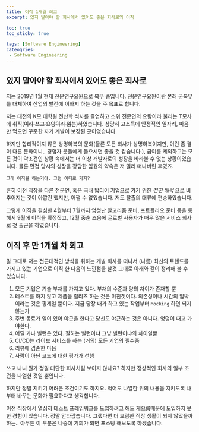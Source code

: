 ```yaml
---
title: 이직 1개월 회고
excerpt: 있지 말아야 할 회사에서 있어도 좋은 회사로의 이직

toc: true
toc_sticky: true

tags: [Software Engineering]
cateogries: 
 - Software Engineering
---
```


## 있지 말아야 할 회사에서 있어도 좋은 회사로

저는 2019년 1월 현재 전문연구요원으로 복무 중입니다. 전문연구요원이란 본래 군복무를 대체하여 산업의 발전에 이바지 하는 것을 주 목표로 합니다.

저는 대전의 K모 대학원 전산학 석사를 졸업하고 소위 전문연의 요람이라 불리는 T모사에 취직(~~이라 쓰고 요양이라 읽는~~)하였습니다. 상당히 고소득에 안정적인 일자리, 마음만 먹으면 꾸준한 자기 계발이 보장된 곳이었습니다.

하지만 합리적이지 않은 상명하복의 문화(물론 모든 회사가 상명하복이지만, 이건 좀 결이 다른 문화이니,, 경험자 분들에게 들으시면 좋을 것 같습니다.), 급여를 제외하고는 모든 것이 악조건인 상황 속에서는 더 이상 개발자로의 성장을 바라볼 수 없는 상황이었습니다. 물론 면접 당시의 성장을 장담한 임원의 약속은 저 멀리 떠나버린 후였죠.

`그래 이직을 하는거야. 그럼 어디로 가지?`

흔히 이전 직장을 다른 전문연, 혹은 국내 탑티어 기업으로 가기 위한 *전진 배럭* 으로 비추어지는 것이 아깝긴 했지만, 어쩔 수 없었습니다. 저도 탈출의 대류에 편승하였습니다.

그렇게 이직을 결심한 4월부터 7월까지 엄청난 알고리즘 준비, 포트폴리오 준비 등을 통해서 9월에 이직을 확정짓고, 12월 중순 즈음에 글로벌 사용자가 매우 많은 서비스 회사로 첫 출근을 하였습니다.

## 이직 후 만 1개월 차 회고

말 그대로 저는 전근대적인 방식을 취하는 개발 회사를 떠나서 (나름) 최신의 트렌드를 가지고 있는 기업으로 이직 한 다음의 느낀점을 날것 그대로 아래와 같이 정리해 볼 수 있습니다.

1. 모든 기업은 기술 부채를 가지고 있다. 부채의 수준과 양의 차이가 존재할 뿐
2. 테스트를 하지 않고 제품을 릴리즈 하는 것은 미친짓이다. 의존성이나 시간의 압박이라는 것은 핑계일 뿐이다. 지금 당장 내가 하고 있는 작업부터 `Mocking` 하면 되지 않는가
3. 주변 동료가 일이 있어 야근을 한다고 당신도 야근하는 것은 아니다. 엉덩이 때고 가야한다.
4. 어딜 가나 빌런은 있다. 잘하는 빌런이냐 그냥 빌런이냐의 차이일뿐
5. CI/CD는 라이브 서비스를 하는 (거의) 모든 기업의 필수품
6. 리뷰에 겸손한 마음
7. 사람이 아닌 코드에 대한 평가가 선행

쓰고 나니 뭔가 정말 대단한 회사처럼 보이지 않나요? 하지만 정상적인 회사의 일부 조건을 나열한 것일 뿐입니다.

하지만 정말 지키기 어려운 조건이기도 하지요. 적어도 나열한 위의 내용을 지키도록 나부터 바꾸는 문화가 필요하다고 생각합니다.

이전 직장에서 열심히 테스트 프레임워크를 도입하려고 해도 게으름때문에 도입하지 못한 경험이 있습니다. 정말 안타깝습니다. 그랬다면 더 보람찬 직장 생활이 되지 않았을까하는.. 아무튼 이 부분은 나중에 기회가 되면 포스팅 해보도록 하겠습니다.
